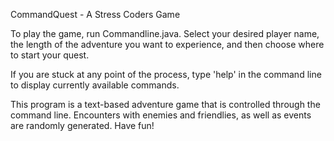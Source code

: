 CommandQuest - A Stress Coders Game

To play the game, run Commandline.java. Select your desired player name, the length of the adventure you want to experience, and then choose where to start your quest.

If you are stuck at any point of the process, type 'help' in the command line to display currently available commands.

This program is a text-based adventure game that is controlled through the command line. 
Encounters with enemies and friendlies, as well as events are randomly generated. Have fun!